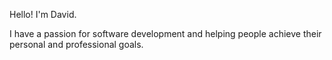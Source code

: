 Hello! I'm David.

I have a passion for software development and helping people achieve their personal and professional goals. 

<!---
dcoronado69/dcoronado69 is a ✨ special ✨ repository because its `README.md` (this file) appears on your GitHub profile.
You can click the Preview link to take a look at your changes.
--->
